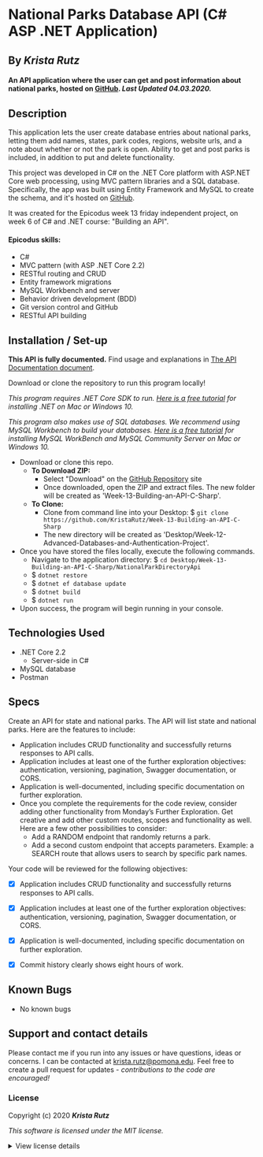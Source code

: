 # National Parks Database API (C# ASP .NET Application)

## By _**Krista Rutz**_

#### An API application where the user can get and post information about national parks, hosted on [GitHub](https://github.com/KristaRutz/Week-13-Building-an-API-C-Sharp). _Last Updated 04.03.2020._

## Description

This application lets the user create database entries about national parks, letting them add names, states, park codes, regions, website urls, and a note about whether or not the park is open. Ability to get and post parks is included, in addition to put and delete functionality.

This project was developed in C# on the .NET Core platform with ASP.NET Core web processing, using MVC pattern libraries and a SQL database. Specifically, the app was built using Entity Framework and MySQL to create the schema, and it's hosted on [GitHub](https://github.com/KristaRutz/Week-13-Building-an-API-C-Sharp).

It was created for the Epicodus week 13 friday independent project, on week 6 of C# and .NET course: "Building an API".

#### Epicodus skills:

- C#
  <!-- - HTML, CSS -->
  <!-- - Razor view on pages  -->
- MVC pattern (with ASP .NET Core 2.2)
- RESTful routing and CRUD
  <!-- - many-to-many database relationships -->
- Entity framework migrations
  <!-- - Identity and authorization -->
  <!-- - Asynchronous code -->
- MySQL Workbench and server
  <!-- - Bootstrap library -->
- Behavior driven development (BDD)
- Git version control and GitHub
- RESTful API building

## Installation / Set-up

**This API is fully documented.** Find usage and explanations in [The API Documentation document](/ApiDocumentation.md).

Download or clone the repository to run this program locally!

_This program requires .NET Core SDK to run. [Here is a free tutorial](https://www.learnhowtoprogram.com/c-and-net/getting-started-with-c/installing-c-and-net) for installing .NET on Mac or Windows 10._

_This program also makes use of SQL databases. We recommend using MySQL Workbench to build your databases. [Here is a free tutorial](https://www.learnhowtoprogram.com/c-and-net/getting-started-with-c/installing-and-configuring-mysql) for installing MySQL WorkBench and MySQL Community Server on Mac or Windows 10._

- Download or clone this repo.
  - **To Download ZIP:**
    - Select "Download" on the [GitHub Repository](https://github.com/KristaRutz/Week-13-Building-an-API-C-Sharp) site
    - Once downloaded, open the ZIP and extract files. The new folder will be created as 'Week-13-Building-an-API-C-Sharp'.
  - **To Clone:**
    - Clone from command line into your Desktop: \$ `git clone https://github.com/KristaRutz/Week-13-Building-an-API-C-Sharp`
    - The new directory will be created as 'Desktop/Week-12-Advanced-Databases-and-Authentication-Project'.
- Once you have stored the files locally, execute the following commands.
  - Navigate to the application directory: \$ `cd Desktop/Week-13-Building-an-API-C-Sharp/NationalParkDirectoryApi`
  - \$ `dotnet restore`
  - \$ `dotnet ef database update`
  - \$ `dotnet build`
  - \$ `dotnet run`
- Upon success, the program will begin running in your console.

## Technologies Used

- .NET Core 2.2
  - Server-side in C#
- MySQL database
- Postman

## Specs

Create an API for state and national parks. The API will list state and national parks. Here are the features to include:

- Application includes CRUD functionality and successfully returns responses to API calls.
- Application includes at least one of the further exploration objectives: authentication, versioning, pagination, Swagger documentation, or CORS.
- Application is well-documented, including specific documentation on further exploration.
- Once you complete the requirements for the code review, consider adding other functionality from Monday’s Further Exploration. Get creative and add other custom routes, scopes and functionality as well. Here are a few other possibilities to consider:
  - Add a RANDOM endpoint that randomly returns a park.
  - Add a second custom endpoint that accepts parameters. Example: a SEARCH route that allows users to search by specific park names.

Your code will be reviewed for the following objectives:

- [x] Application includes CRUD functionality and successfully returns responses to API calls.

- [x] Application includes at least one of the further exploration objectives: authentication, versioning, pagination, Swagger documentation, or CORS.

- [x] Application is well-documented, including specific documentation on further exploration.

- [x] Commit history clearly shows eight hours of work.

<!-- <details>
  <summary>Expand specs for this project</summary>

| Spec | Example Input | Expected Output |
| :--- | :------------ | :-------------- |


</details>

<details>
  <summary>Expand user stories for this project</summary>

| As a _User-Type_, | I want... | so that... |
| :---------------- | :-------- | :--------- |


</details> -->

## Known Bugs

- No known bugs

## Support and contact details

Please contact me if you run into any issues or have questions, ideas or concerns. I can be contacted at <krista.rutz@pomona.edu>. Feel free to create a pull request for updates - _contributions to the code are encouraged!_

### License

Copyright (c) 2020 **_Krista Rutz_**

_This software is licensed under the MIT license._

<details>
  <summary>View license details</summary>

Permission is hereby granted, free of charge, to any person obtaining a copy of this software and associated documentation files (the "Software"), to deal in the Software without restriction, including without limitation the rights to use, copy, modify, merge, publish, distribute, sublicense, and/or sell copies of the Software, and to permit persons to whom the Software is furnished to do so, subject to the following conditions:

The above copyright notice and this permission notice shall be included in all copies or substantial portions of the Software.

THE SOFTWARE IS PROVIDED "AS IS", WITHOUT WARRANTY OF ANY KIND, EXPRESS OR IMPLIED, INCLUDING BUT NOT LIMITED TO THE WARRANTIES OF MERCHANTABILITY, FITNESS FOR A PARTICULAR PURPOSE AND NONINFRINGEMENT. IN NO EVENT SHALL THE AUTHORS OR COPYRIGHT HOLDERS BE LIABLE FOR ANY CLAIM, DAMAGES OR OTHER LIABILITY, WHETHER IN AN ACTION OF CONTRACT, TORT OR OTHERWISE, ARISING FROM, OUT OF OR IN CONNECTION WITH THE SOFTWARE OR THE USE OR OTHER DEALINGS IN THE SOFTWARE.

</details>
